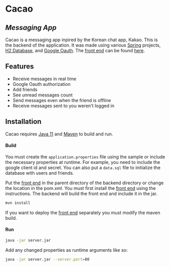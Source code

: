 # Cacao
## _Messaging App_


Cacao is a messaging app inpired by the Korean chat app, Kakao.
 This is the backend of the application.
 It was made using various [Spring](https://spring.io/projects/spring-boot) projects,
 [H2 Database](http://h2database.com/html/main.html),
  and [Google Oauth](https://developers.google.com/identity/protocols/oauth2).
   The [front end] can be found [here][front end].
 

## Features

- Receive messages in real time
- Google Oauth authorization
- Add friends
- See unread messages count
- Send messages even when the friend is offline
- Receive messages sent to you weren't logged in


## Installation

Cacao requires [Java 11](https://www.oracle.com/java/technologies/javase-downloads.html) and [Maven](https://maven.apache.org/install.html) to build and run.


#### Build

You must create the `application.properties` file using the sample or include the necessary properties at runtime. For example, you need to include the google client id and secret.
You can also put a `data.sql` file to initialize the database with users and friends. 

Put the [front end] in the parent directory of the backend directory or change the location in the pom.xml.
You must first install the [front end] using the instructions.  The backend will build the front end and include it in the jar.


```sh
mvn install
```
If you want to deploy the [front end] separately you must modify the maven build.

#### Run

```sh
java -jar server.jar
```

Add any changed properties as runtime arguments like so:
```sh
java -jar server.jar --server.port=80 
```



[front end]: https://github.com/aquino-a/cacao-web
